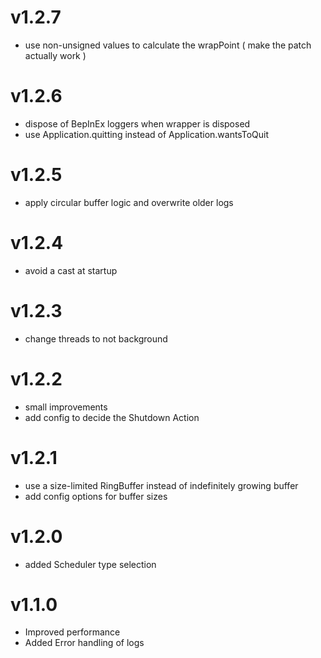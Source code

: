# v1.2.7
- use non-unsigned values to calculate the wrapPoint ( make the patch actually work )

# v1.2.6
- dispose of BepInEx loggers when wrapper is disposed
- use Application.quitting instead of Application.wantsToQuit

# v1.2.5
- apply circular buffer logic and overwrite older logs

# v1.2.4
- avoid a cast at startup

# v1.2.3
- change threads to not background

# v1.2.2
- small improvements
- add config to decide the Shutdown Action

# v1.2.1
- use a size-limited RingBuffer instead of indefinitely growing buffer
- add config options for buffer sizes

# v1.2.0
- added Scheduler type selection

# v1.1.0
- Improved performance
- Added Error handling of logs
